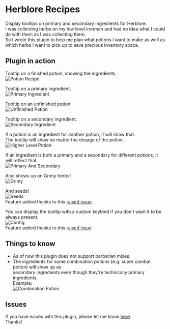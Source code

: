# Herblore Recipes
Display tooltips on primary and secondary ingredients for Herblore.  
I was collecting herbs on my low level ironman and had no idea what I could do with them as I was collecting them.  
So I wrote this plugin to help me plan what potions I want to make as well as which herbs I want to pick up to save 
precious inventory space.

## Plugin in action
Tooltip on a finished potion, showing the ingredients.  
![Potion Recipe](https://i.imgur.com/jzJFAaX.png "Potion Recipe")  

Tooltip on a primary ingredient.  
![Primary Ingredient](https://i.imgur.com/lwYsR9n.png "Primary Ingredient")  

Tooltip on an unfinished potion.  
![Unfinished Potion](https://i.imgur.com/9wAE2gw.png "Unfinished Potion")  

Tooltip on a secondary ingredient.  
![Secondary Ingredient](https://i.imgur.com/hCDBhZn.png "Secondary Ingredient")  

If a potion is an ingredient for another potion, it will show that.  
The tooltip will show no matter the dosage of the potion.  
![Higher Level Potion](https://i.imgur.com/uNr2S7f.png "Higher Level Potion")  

If an ingredient is both a primary and a secondary for different potions, it will reflect that.  
![Primary And Secondary](https://i.imgur.com/9h6Fzur.png "Primary and Secondary")  

Also shows up on Grimy herbs!  
![Grimy](https://i.imgur.com/6eT1r4o.png "Grimy")  

And seeds!  
![Seeds](https://i.imgur.com/uz6xISY.png "Seeds")  
Feature added thanks to this [raised issue](https://github.com/skiclimbcode/herblore-recipes/issues/3).  

You can display the tooltip with a custom keybind if you don't want it to be always present.  
![Config](https://i.imgur.com/8ENRE9U.png "Config")  
Feature added thanks to this [raised issue](https://github.com/skiclimbcode/herblore-recipes/issues/11)

## Things to know
- As of now this plugin does not support barbarian mixes.
- The ingredients for some combination potions  (e.g. super combat potion) will show up as  
  secondary ingredients even though they're technically primary ingredients.  
  Example:  
  ![Combination Potion](https://i.imgur.com/La4P6S2.png "Combination Potion")
  

## Issues
If you have issues with this plugin, please let me know [here](https://github.com/skiclimbcode/herblore-recipes/issues/new).  
Thanks!
